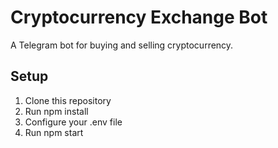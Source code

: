 # Cryptocurrency Exchange Bot 
 
A Telegram bot for buying and selling cryptocurrency. 
 
## Setup 
 
1. Clone this repository 
2. Run npm install 
3. Configure your .env file 
4. Run npm start 
